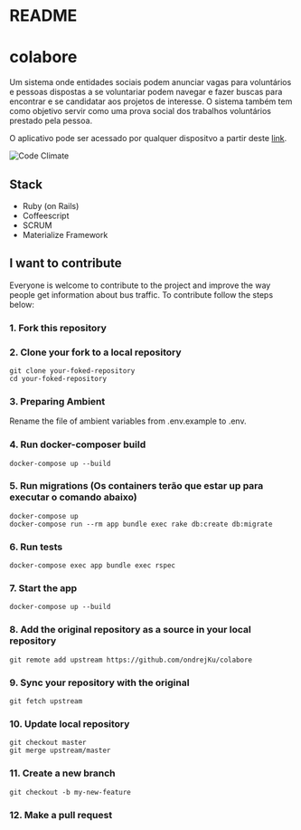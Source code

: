 # README

# colabore

Um sistema onde entidades sociais podem anunciar vagas para voluntários e pessoas dispostas a se voluntariar podem navegar e fazer buscas para encontrar e se candidatar aos projetos de interesse. O sistema também tem como objetivo servir como uma prova social dos trabalhos voluntários prestado pela pessoa.

O aplicativo pode ser acessado por qualquer dispositvo a partir deste <a href="https://www.colabore.org.br">link</a>. 

![Code Climate](https://app.codeship.com/projects/03400d50-2c03-0135-d4a4-7229e0f954fc/status?branch=master)

## Stack

- Ruby (on Rails)
- Coffeescript
- SCRUM
- Materialize Framework


## I want to contribute

Everyone is welcome to contribute to the project and improve the way people get information about bus traffic.
To contribute follow the steps below:

### 1. Fork this repository
### 2. Clone your fork to a local repository
```
git clone your-foked-repository
cd your-foked-repository
```

### 3. Preparing Ambient

Rename the file of ambient variables from .env.example to .env.

### 4. Run docker-composer build
```
docker-compose up --build
```

### 5. Run migrations (Os containers terão que estar up para executar o comando abaixo)
```
docker-compose up
docker-compose run --rm app bundle exec rake db:create db:migrate
```
### 6. Run tests
```
docker-compose exec app bundle exec rspec
```
### 7. Start the app
```
docker-compose up --build
```
### 8. Add the original repository as a source in your local repository
```
git remote add upstream https://github.com/ondrejKu/colabore
```
### 9. Sync your repository with the original
```
git fetch upstream
```
### 10. Update local repository
```
git checkout master
git merge upstream/master
```
### 11. Create a new branch
```
git checkout -b my-new-feature
```
### 12. Make a pull request
